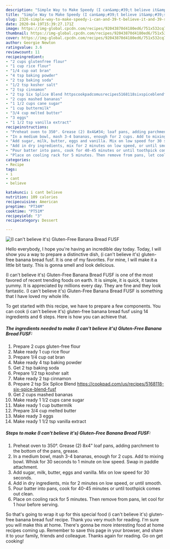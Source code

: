 ```yaml
---
description: "Simple Way to Make Speedy (I can&amp;#39;t believe it&amp;#39;s) Gluten-Free Banana Bread FUSF"
title: "Simple Way to Make Speedy (I can&amp;#39;t believe it&amp;#39;s) Gluten-Free Banana Bread FUSF"
slug: 2326-simple-way-to-make-speedy-i-can-and-39-t-believe-it-and-39-s-gluten-free-banana-bread-fusf
date: 2020-04-19T15:39:27.171Z
image: https://img-global.cpcdn.com/recipes/92043870d4180ed6/751x532cq70/i-cant-believe-its-gluten-free-banana-bread-fusf-recipe-main-photo.jpg
thumbnail: https://img-global.cpcdn.com/recipes/92043870d4180ed6/751x532cq70/i-cant-believe-its-gluten-free-banana-bread-fusf-recipe-main-photo.jpg
cover: https://img-global.cpcdn.com/recipes/92043870d4180ed6/751x532cq70/i-cant-believe-its-gluten-free-banana-bread-fusf-recipe-main-photo.jpg
author: Georgie Newton
ratingvalue: 3.6
reviewcount: 11
recipeingredient:
- "2 cups glutenfree flour"
- "1 cup rice flour"
- "1/4 cup oat bran"
- "4 tsp baking powder"
- "2 tsp baking soda"
- "1/2 tsp kosher salt"
- "2 tsp cinnamon"
- "2 tsp Six Splice Blend httpscookpadcomusrecipes5168118sixspiceblendfusf"
- "2 cups mashed bananas"
- "1 1/2 cups cane sugar"
- "1 cup buttermilk"
- "3/4 cup melted butter"
- "3 eggs"
- "1 1/2 tsp vanilla extract"
recipeinstructions:
- "Preheat oven to 350°. Grease (2) 8x4&#34; loaf pans, adding parchment to the bottom of the pans, grease."
- "In a medium bowl, mash 3-4 bananas, enough for 2 cups. Add to mixing bowl. Whisk for 30 seconds to 1 minute on low speed. Swap in paddle attachment."
- "Add sugar, milk, butter, eggs and vanilla. Mix on low speed for 30 seconds."
- "Add in dry ingredients, mix for 2 minutes on low speed, or until smooth."
- "Pour batter into pans, cook for 40-45 minutes or until toothpick comes out clean."
- "Place on cooling rack for 5 minutes. Then remove from pans, let cool for 1 hour before serving."
categories:
- Recipe
tags:
- i
- cant
- believe

katakunci: i cant believe 
nutrition: 109 calories
recipecuisine: American
preptime: "PT34M"
cooktime: "PT51M"
recipeyield: "3"
recipecategory: Dessert

---
```



![(I can&#39;t believe it&#39;s) Gluten-Free Banana Bread FUSF](https://img-global.cpcdn.com/recipes/92043870d4180ed6/751x532cq70/i-cant-believe-its-gluten-free-banana-bread-fusf-recipe-main-photo.jpg)

Hello everybody, I hope you're having an incredible day today. Today, I will show you a way to prepare a distinctive dish, (i can&#39;t believe it&#39;s) gluten-free banana bread fusf. It is one of my favorites. For mine, I will make it a little bit tasty. This is gonna smell and look delicious.



(I can&#39;t believe it&#39;s) Gluten-Free Banana Bread FUSF is one of the most favored of recent trending foods on earth. It is simple, it is quick, it tastes yummy. It is appreciated by millions every day. They are fine and they look fantastic. (I can&#39;t believe it&#39;s) Gluten-Free Banana Bread FUSF is something that I have loved my whole life.


To get started with this recipe, we have to prepare a few components. You can cook (i can&#39;t believe it&#39;s) gluten-free banana bread fusf using 14 ingredients and 6 steps. Here is how you can achieve that.

<!--inarticleads1-->

##### The ingredients needed to make (I can&#39;t believe it&#39;s) Gluten-Free Banana Bread FUSF:

1. Prepare 2 cups gluten-free flour
1. Make ready 1 cup rice flour
1. Prepare 1/4 cup oat bran
1. Make ready 4 tsp baking powder
1. Get 2 tsp baking soda
1. Prepare 1/2 tsp kosher salt
1. Make ready 2 tsp cinnamon
1. Prepare 2 tsp Six Splice Blend https://cookpad.com/us/recipes/5168118-six-spice-blend-fusf
1. Get 2 cups mashed bananas
1. Make ready 1 1/2 cups cane sugar
1. Make ready 1 cup buttermilk
1. Prepare 3/4 cup melted butter
1. Make ready 3 eggs
1. Make ready 1 1/2 tsp vanilla extract




<!--inarticleads2-->

##### Steps to make (I can&#39;t believe it&#39;s) Gluten-Free Banana Bread FUSF:

1. Preheat oven to 350°. Grease (2) 8x4&#34; loaf pans, adding parchment to the bottom of the pans, grease.
1. In a medium bowl, mash 3-4 bananas, enough for 2 cups. Add to mixing bowl. Whisk for 30 seconds to 1 minute on low speed. Swap in paddle attachment.
1. Add sugar, milk, butter, eggs and vanilla. Mix on low speed for 30 seconds.
1. Add in dry ingredients, mix for 2 minutes on low speed, or until smooth.
1. Pour batter into pans, cook for 40-45 minutes or until toothpick comes out clean.
1. Place on cooling rack for 5 minutes. Then remove from pans, let cool for 1 hour before serving.




So that's going to wrap it up for this special food (i can&#39;t believe it&#39;s) gluten-free banana bread fusf recipe. Thank you very much for reading. I'm sure you will make this at home. There's gonna be more interesting food at home recipes coming up. Remember to save this page in your browser, and share it to your family, friends and colleague. Thanks again for reading. Go on get cooking!
